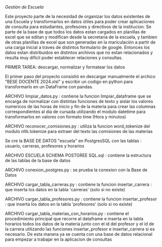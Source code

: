 <em> Gestión de Escuela </em>

Este proyecto parte de la necesidad de organizar los datos existentes de una Escuela y transformarlos en datos útiles para poder crear aplicaciones de consulta para estudiantes, profesores y directivos de la institucion.
Se parte de la base de que todos los datos estan cargados en planillas de excel que se editan y modifican desde la secretaria de la escuela, y tambien de otras planillas de excel que son generadas en la mariculación a partir de una carga inicial a traves de distintos formulario de google.
Entonces los datos estan distribuidos en distintos archivos que no estan relacionados y resulta muy difícil poder establecer relaciones y consultas.
</p>PRIMER TAREA: descargar, normalizar y formatear los datos 
</p>El primer paso del proyecto consistió en descargar manualmente el archico "BESE DOCENTE 2024.xlsl" y escribir un codigo en python para transformarlo en un DataFrame con pandas.
</p>ARCHIVO limpiar_datos.py : contiene la funcion limpiar_dataframe que se encarga de normalizar con distintas funciones de texto y aislar los valores numericos de las horas de inicio y fin de la materia para crear las columnas correspondientes al dia de cursada utilizando el modulo datetime para transformarlos en valores con formato time (Hora y minutos)
</p>ARCHIVO reconocer_comisiones.py : utiliza la funcion word_tokenize del modulo nltk.tokenize para extraer del texto las comisiones de las materias
</p> Se cre la BASE DE DATOS "escuela" en PostgresSQL con las tablas : usuario, carreras, profesores y horarios
</p> ARCHIVO ESCUELA SCHEMA POSTGREE SQL.sql : contiene la estructura de las tablas de la base de datos
</p>ARCHIVO conexion_postgres.py : se prueba la conexion con la Base de Datos
</p>ARCHIVO cargar_tabla_carreras.py : contiene la funcion insertar_carrera : que inserta los datos en la tabla 'carreras' (solo si no existe)
</p>ARCHIVO cargar_tabla_profesores.py : contiene la funcion insertar_profesor : que inserta los datos en la tabla 'profesores' (solo si no existe)
</p>ARCHIVO cargar_tabla_materias_con_horarios.py : contiene el procedimiento principal que recorre al dataframe e inserta en la tabla horarios todos los datos de la materia junto con el id del profesor y el id de la carrera utilizando las funciones insertar_profesor e insertar_carrera si es necesario. De esta manera ya se cuenta con una base de datos relacional para empezar a trabajar en la aplicacion de consultas

